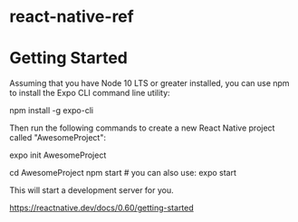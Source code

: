 # react-native-ref

# Getting Started


Assuming that you have Node 10 LTS or greater installed, you can use npm to install the Expo CLI command line utility:

npm install -g expo-cli

Then run the following commands to create a new React Native project called "AwesomeProject":

expo init AwesomeProject

cd AwesomeProject
npm start # you can also use: expo start

This will start a development server for you.




https://reactnative.dev/docs/0.60/getting-started
